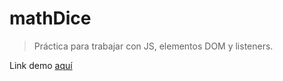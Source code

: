 # mathDice

> Práctica para trabajar con JS, elementos DOM y listeners.

Link demo [aquí](https://perisdev.github.io/mathDice/)

